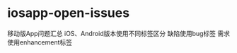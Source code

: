 iosapp-open-issues
==================

移动版App问题汇总
iOS、Android版本使用不同标签区分
缺陷使用bug标签
需求使用enhancement标签
